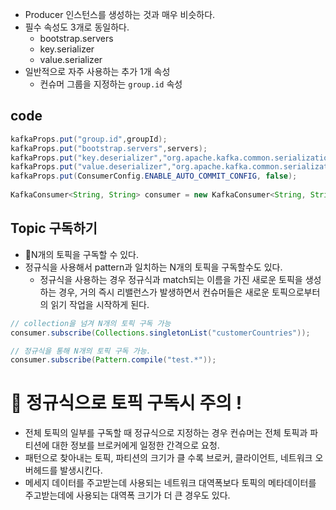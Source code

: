 
- Producer 인스턴스를 생성하는 것과 매우 비슷하다.
- 필수 속성도 3개로 동일하다.
	- bootstrap.servers
	- key.serializer
	- value.serializer
- 일반적으로 자주 사용하는 추가 1개 속성
	- 컨슈머 그룹을 지정하는 `group.id` 속성


## code

```java
kafkaProps.put("group.id",groupId);  
kafkaProps.put("bootstrap.servers",servers);  
kafkaProps.put("key.deserializer","org.apache.kafka.common.serialization.StringDeserializer");  
kafkaProps.put("value.deserializer","org.apache.kafka.common.serialization.StringDeserializer");  
kafkaProps.put(ConsumerConfig.ENABLE_AUTO_COMMIT_CONFIG, false);  
  
KafkaConsumer<String, String> consumer = new KafkaConsumer<String, String>(kafkaProps);
```


## Topic 구독하기

- N개의 토픽을 구독할 수 있다.
- 정규식을 사용해서 pattern과 일치하는 N개의 토픽을 구독할수도 있다.
	- 정규식을 사용하는 경우 정규식과 match되는 이름을 가진 새로운 토픽을 생성하는 경우, 거의 즉시 리밸런스가 발생하면서 컨슈머들은 새로운 토픽으로부터의 읽기 작업을 시작하게 된다.
```java
// collection을 넘겨 N개의 토픽 구독 가능
consumer.subscribe(Collections.singletonList("customerCountries"));

// 정규식을 통해 N개의 토픽 구독 가능.
consumer.subscribe(Pattern.compile("test.*"));
```

# 🔴 정규식으로 토픽 구독시 주의 !

- 전체 토픽의 일부를 구독할 때 정규식으로 지정하는 경우 컨슈머는 전체 토픽과 파티션에 대한 정보를 브로커에게 일정한 간격으로 요청.
- 패턴으로 찾아내는 토픽, 파티션의 크기가 클 수록 브로커, 클라이언트, 네트워크 오버헤드를 발생시킨다.
- 메세지 데이터를 주고받는데 사용되는 네트워크 대역폭보다 토픽의 메타데이터를 주고받는데에 사용되는 대역폭 크기가 더 큰 경우도 있다.


